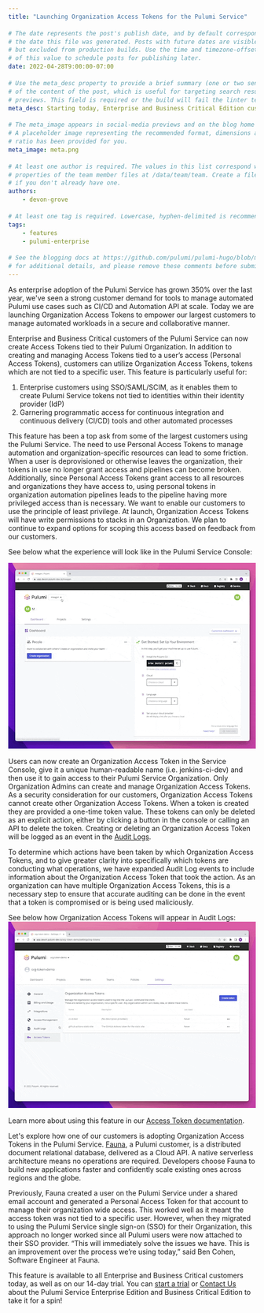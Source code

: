 ```yaml
---
title: "Launching Organization Access Tokens for the Pulumi Service"

# The date represents the post's publish date, and by default corresponds with
# the date this file was generated. Posts with future dates are visible in development,
# but excluded from production builds. Use the time and timezone-offset portions of
# of this value to schedule posts for publishing later.
date: 2022-04-28T9:00:00-07:00

# Use the meta_desc property to provide a brief summary (one or two sentences)
# of the content of the post, which is useful for targeting search results or social-media
# previews. This field is required or the build will fail the linter test.
meta_desc: Starting today, Enterprise and Business Critical Edition customers can now create Organization Access Tokens that are not tied to a specific user.

# The meta_image appears in social-media previews and on the blog home page.
# A placeholder image representing the recommended format, dimensions and aspect
# ratio has been provided for you.
meta_image: meta.png

# At least one author is required. The values in this list correspond with the `id`
# properties of the team member files at /data/team/team. Create a file for yourself
# if you don't already have one.
authors:
    - devon-grove

# At least one tag is required. Lowercase, hyphen-delimited is recommended.
tags:
    - features
    - pulumi-enterprise

# See the blogging docs at https://github.com/pulumi/pulumi-hugo/blob/master/BLOGGING.md.
# for additional details, and please remove these comments before submitting for review.
---
```

As enterprise adoption of the Pulumi Service has grown 350% over the last year, we've seen a strong customer demand for tools to manage automated Pulumi use cases such as CI/CD and Automation API at scale. Today we are launching Organization Access Tokens to empower our largest customers to manage automated workloads in a secure and collaborative manner.
<!--more-->
Enterprise and Business Critical customers of the Pulumi Service can now create Access Tokens tied to their Pulumi Organization. In addition to creating and managing Access Tokens tied to a user’s access (Personal Access Tokens), customers can utilize Organization Access Tokens, tokens which are not tied to a specific user. This feature is particularly useful for:

  1. Enterprise customers using SSO/SAML/SCIM, as it enables them to create Pulumi Service tokens not tied to identities within their identity provider (IdP)
  2. Garnering programmatic access for continuous integration and continuous delivery (CI/CD) tools and other automated processes

This feature has been a top ask from some of the largest customers using the Pulumi Service. The need to use Personal Access Tokens to manage automation and organization-specific resources can lead to some friction. When a user is deprovisioned or otherwise leaves the organization, their tokens in use no longer grant access and pipelines can become broken. Additionally, since Personal Access Tokens grant access to all resources and organizations they have access to, using personal tokens in organization automation pipelines leads to the pipeline having more privileged access than is necessary. We want to enable our customers to use the principle of least privilege. At launch, Organization Access Tokens will have write permissions to stacks in an Organization. We plan to continue to expand options for scoping this access based on feedback from our customers.

See below what the experience will look like in the Pulumi Service Console:

![Gif of tokens navigation](nav-org-tokens.gif)

Users can now create an Organization Access Token in the Service Console, give it a unique human-readable name (i.e. jenkins-ci-dev) and then use it to gain access to their Pulumi Service Organization. Only Organization Admins can create and manage Organization Access Tokens. As a security consideration for our customers, Organization Access Tokens cannot create other Organization Access Tokens. When a token is created they are provided a one-time token value. These tokens can only be deleted as an explicit action, either by clicking a button in the console or calling an API to delete the token. Creating or deleting an Organization Access Token will be logged as an event in the [Audit Logs](https://www.pulumi.com/docs/intro/pulumi-service/audit-logs/).

To determine which actions have been taken by which Organization Access Tokens, and to give greater clarity into specifically which tokens are conducting what operations, we have expanded Audit Log events to include information about the Organization Access Token that took the action. As an organization can have multiple Organization Access Tokens, this is a necessary step to ensure that accurate auditing can be done in the event that a token is compromised or is being used maliciously.

See below how Organization Access Tokens will appear in Audit Logs:
![Gif of tokens in Audit Logs](audit-logs-org-tokens.gif)

Learn more about using this feature in our [Access Token documentation](https://www.pulumi.com/docs/intro/pulumi-service/accounts/).

Let's explore how one of our customers is adopting Organization Access Tokens in the Pulumi Service. [Fauna](https://fauna.com/), a Pulumi customer, is a distributed document relational database, delivered as a Cloud API. A native serverless architecture means no operations are required. Developers choose Fauna to build new applications faster and confidently scale existing ones across regions and the globe.

Previously, Fauna created a user on the Pulumi Service under a shared email account and generated a Personal Access Token for that account to manage their organization wide access. This worked well as it meant the access token was not tied to a specific user. However, when they migrated to using the Pulumi Service single sign-on (SSO) for their Organization, this approach no longer worked since all Pulumi users were now attached to their SSO provider. “This will immediately solve the issues we have. This is an improvement over the process we’re using today,” said Ben Cohen, Software Engineer at Fauna.

This feature is available to all Enterprise and Business Critical customers today, as well as on our 14-day trial. You can [start a trial](https://app.pulumi.com/site/trial) or [Contact Us](https://www.pulumi.com/contact/?form=sales) about the Pulumi Service Enterprise Edition and Business Critical Edition to take it for a spin!
